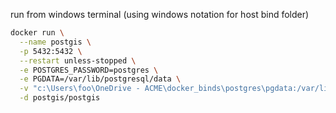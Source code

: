 run from windows terminal (using windows notation for host bind folder)

```sh
docker run \
  --name postgis \
  -p 5432:5432 \
  --restart unless-stopped \
  -e POSTGRES_PASSWORD=postgres \
  -e PGDATA=/var/lib/postgresql/data \
  -v "c:\Users\foo\OneDrive - ACME\docker_binds\postgres\pgdata:/var/lib/postgresql/data" \
  -d postgis/postgis
```

